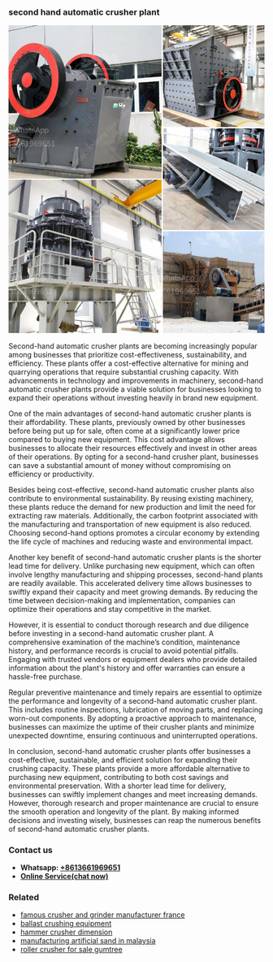 <h3>second hand automatic crusher plant</h3><img src='1706754156.jpg' alt=''><p>Second-hand automatic crusher plants are becoming increasingly popular among businesses that prioritize cost-effectiveness, sustainability, and efficiency. These plants offer a cost-effective alternative for mining and quarrying operations that require substantial crushing capacity. With advancements in technology and improvements in machinery, second-hand automatic crusher plants provide a viable solution for businesses looking to expand their operations without investing heavily in brand new equipment.</p><p>One of the main advantages of second-hand automatic crusher plants is their affordability. These plants, previously owned by other businesses before being put up for sale, often come at a significantly lower price compared to buying new equipment. This cost advantage allows businesses to allocate their resources effectively and invest in other areas of their operations. By opting for a second-hand crusher plant, businesses can save a substantial amount of money without compromising on efficiency or productivity.</p><p>Besides being cost-effective, second-hand automatic crusher plants also contribute to environmental sustainability. By reusing existing machinery, these plants reduce the demand for new production and limit the need for extracting raw materials. Additionally, the carbon footprint associated with the manufacturing and transportation of new equipment is also reduced. Choosing second-hand options promotes a circular economy by extending the life cycle of machines and reducing waste and environmental impact.</p><p>Another key benefit of second-hand automatic crusher plants is the shorter lead time for delivery. Unlike purchasing new equipment, which can often involve lengthy manufacturing and shipping processes, second-hand plants are readily available. This accelerated delivery time allows businesses to swiftly expand their capacity and meet growing demands. By reducing the time between decision-making and implementation, companies can optimize their operations and stay competitive in the market.</p><p>However, it is essential to conduct thorough research and due diligence before investing in a second-hand automatic crusher plant. A comprehensive examination of the machine’s condition, maintenance history, and performance records is crucial to avoid potential pitfalls. Engaging with trusted vendors or equipment dealers who provide detailed information about the plant's history and offer warranties can ensure a hassle-free purchase.</p><p>Regular preventive maintenance and timely repairs are essential to optimize the performance and longevity of a second-hand automatic crusher plant. This includes routine inspections, lubrication of moving parts, and replacing worn-out components. By adopting a proactive approach to maintenance, businesses can maximize the uptime of their crusher plants and minimize unexpected downtime, ensuring continuous and uninterrupted operations.</p><p>In conclusion, second-hand automatic crusher plants offer businesses a cost-effective, sustainable, and efficient solution for expanding their crushing capacity. These plants provide a more affordable alternative to purchasing new equipment, contributing to both cost savings and environmental preservation. With a shorter lead time for delivery, businesses can swiftly implement changes and meet increasing demands. However, thorough research and proper maintenance are crucial to ensure the smooth operation and longevity of the plant. By making informed decisions and investing wisely, businesses can reap the numerous benefits of second-hand automatic crusher plants.</p><h3>Contact us</h3><ul><li><strong>Whatsapp:&nbsp;<a href="https://wa.me/8613661969651">+8613661969651</a></strong></li><li><a href="https://swt.shibang-china.com/?git&amp;zhl&amp;second hand automatic crusher plant"><strong>Online Service(chat now)</strong></a></li></ul><h3>Related</h3><ul><li><a href='famous crusher and grinder manufacturer france.md'>famous crusher and grinder manufacturer france</a></li><li><a href='ballast crushing equipment.md'>ballast crushing equipment</a></li><li><a href='hammer crusher dimension.md'>hammer crusher dimension</a></li><li><a href='manufacturing artificial sand in malaysia.md'>manufacturing artificial sand in malaysia</a></li><li><a href='roller crusher for sale gumtree.md'>roller crusher for sale gumtree</a></li></ul>